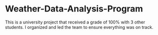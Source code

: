 # Weather-Data-Analysis-Program
This is a university project that received a grade of 100% with 3 other students. I organized and led the team to ensure everything was on track.

